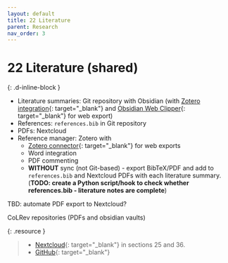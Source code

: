 ```yaml
---
layout: default
title: 22 Literature
parent: Research
nav_order: 3
---
```


# 22 Literature (shared)
{: .d-inline-block }

- Literature summaries: Git repository with Obsidian (with [Zotero integration](https://github.com/mgmeyers/obsidian-zotero-integration){: target="_blank"} and [Obsidian Web Clipper](https://obsidian.md/clipper){: target="_blank"} for web export)
- References: `references.bib` in Git repository
- PDFs: Nextcloud
- Reference manager: Zotero with
  - [Zotero connector](https://chromewebstore.google.com/detail/zotero-connector/ekhagklcjbdpajgpjgmbionohlpdbjgc){: target="_blank"} for web exports
  - Word integration
  - PDF commenting
  - **WITHOUT** sync (not Git-based) - export BibTeX/PDF and add to `references.bib` and Nextcloud PDFs with each literature summary. (**TODO: create a Python script/hook to check whether references.bib - literature notes are complete**)

TBD: automate PDF export to Nextcloud?

CoLRev repositories (PDFs and obsidian vaults)

{: .resource } 
> - [Nextcloud](https://nc-2272638881871040784.nextcloud-ionos.com/index.php/apps/files/?dir=/22-literature/23_data&fileid=88094){: target="_blank"} in sections 25 and 36.
> - [GitHub](https://github.com/orgs/digital-work-lab/repositories?q=topic%3Aresearch){: target="_blank"}
